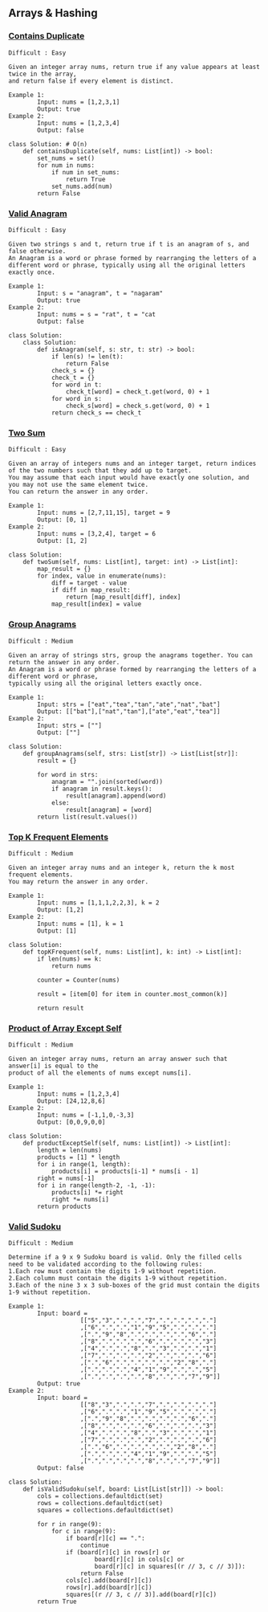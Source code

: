## Arrays & Hashing


### [Contains Duplicate](https://leetcode.com/problems/contains-duplicate/description/)
    Difficult : Easy

    Given an integer array nums, return true if any value appears at least twice in the array, 
    and return false if every element is distinct.

    Example 1: 
            Input: nums = [1,2,3,1]
            Output: true
    Example 2: 
            Input: nums = [1,2,3,4]
            Output: false
    
    class Solution: # O(n)
        def containsDuplicate(self, nums: List[int]) -> bool:
            set_nums = set()
            for num in nums:
                if num in set_nums:
                    return True
                set_nums.add(num)
            return False

### [Valid Anagram](https://leetcode.com/problems/valid-anagram/description/)
    Difficult : Easy

    Given two strings s and t, return true if t is an anagram of s, and false otherwise.
    An Anagram is a word or phrase formed by rearranging the letters of a different word or phrase, typically using all the original letters exactly once.

    Example 1: 
            Input: s = "anagram", t = "nagaram"
            Output: true
    Example 2: 
            Input: nums = s = "rat", t = "cat
            Output: false
    
    class Solution:
        class Solution:
            def isAnagram(self, s: str, t: str) -> bool:
                if len(s) != len(t):
                    return False
                check_s = {}
                check_t = {}
                for word in t:
                    check_t[word] = check_t.get(word, 0) + 1
                for word in s:
                    check_s[word] = check_s.get(word, 0) + 1
                return check_s == check_t


### [Two Sum](https://leetcode.com/problems/two-sum/description/)
    Difficult : Easy

    Given an array of integers nums and an integer target, return indices of the two numbers such that they add up to target.
    You may assume that each input would have exactly one solution, and you may not use the same element twice.
    You can return the answer in any order.

    Example 1: 
            Input: nums = [2,7,11,15], target = 9
            Output: [0, 1]
    Example 2: 
            Input: nums = [3,2,4], target = 6
            Output: [1, 2]
    
    class Solution:
        def twoSum(self, nums: List[int], target: int) -> List[int]:
            map_result = {}
            for index, value in enumerate(nums):
                diff = target - value
                if diff in map_result:
                    return [map_result[diff], index]
                map_result[index] = value


### [Group Anagrams](https://leetcode.com/problems/group-anagrams/description/)
    Difficult : Medium

    Given an array of strings strs, group the anagrams together. You can return the answer in any order.
    An Anagram is a word or phrase formed by rearranging the letters of a different word or phrase,
    typically using all the original letters exactly once.

    Example 1: 
            Input: strs = ["eat","tea","tan","ate","nat","bat"]
            Output: [["bat"],["nat","tan"],["ate","eat","tea"]]
    Example 2: 
            Input: strs = [""]
            Output: [""]
    
    class Solution:
        def groupAnagrams(self, strs: List[str]) -> List[List[str]]:
            result = {}
            
            for word in strs:
                anagram = "".join(sorted(word))
                if anagram in result.keys():
                    result[anagram].append(word)
                else:
                    result[anagram] = [word]
            return list(result.values())


### [Top K Frequent Elements](https://leetcode.com/problems/top-k-frequent-elements/description/)
    Difficult : Medium

    Given an integer array nums and an integer k, return the k most frequent elements. 
    You may return the answer in any order.

    Example 1: 
            Input: nums = [1,1,1,2,2,3], k = 2
            Output: [1,2]
    Example 2: 
            Input: nums = [1], k = 1
            Output: [1]
    
    class Solution:
        def topKFrequent(self, nums: List[int], k: int) -> List[int]:
            if len(nums) == k:
                return nums
    
            counter = Counter(nums)
    
            result = [item[0] for item in counter.most_common(k)]
    
            return result


### [Product of Array Except Self](https://leetcode.com/problems/product-of-array-except-self/description/)
    Difficult : Medium

    Given an integer array nums, return an array answer such that answer[i] is equal to the 
    product of all the elements of nums except nums[i].

    Example 1: 
            Input: nums = [1,2,3,4]
            Output: [24,12,8,6]
    Example 2: 
            Input: nums = [-1,1,0,-3,3]
            Output: [0,0,9,0,0]
    
    class Solution:
        def productExceptSelf(self, nums: List[int]) -> List[int]:
            length = len(nums)
            products = [1] * length
            for i in range(1, length):
                products[i] = products[i-1] * nums[i - 1]
            right = nums[-1]
            for i in range(length-2, -1, -1):
                products[i] *= right
                right *= nums[i] 
            return products



### [Valid Sudoku](https://leetcode.com/problems/valid-sudoku/description/)
    Difficult : Medium

    Determine if a 9 x 9 Sudoku board is valid. Only the filled cells 
    need to be validated according to the following rules:
    1.Each row must contain the digits 1-9 without repetition.
    2.Each column must contain the digits 1-9 without repetition.
    3.Each of the nine 3 x 3 sub-boxes of the grid must contain the digits 1-9 without repetition.

    Example 1: 
            Input: board = 
                        [["5","3",".",".","7",".",".",".","."]
                        ,["6",".",".","1","9","5",".",".","."]
                        ,[".","9","8",".",".",".",".","6","."]
                        ,["8",".",".",".","6",".",".",".","3"]
                        ,["4",".",".","8",".","3",".",".","1"]
                        ,["7",".",".",".","2",".",".",".","6"]
                        ,[".","6",".",".",".",".","2","8","."]
                        ,[".",".",".","4","1","9",".",".","5"]
                        ,[".",".",".",".","8",".",".","7","9"]]
            Output: true
    Example 2: 
            Input: board = 
                        [["8","3",".",".","7",".",".",".","."]
                        ,["6",".",".","1","9","5",".",".","."]
                        ,[".","9","8",".",".",".",".","6","."]
                        ,["8",".",".",".","6",".",".",".","3"]
                        ,["4",".",".","8",".","3",".",".","1"]
                        ,["7",".",".",".","2",".",".",".","6"]
                        ,[".","6",".",".",".",".","2","8","."]
                        ,[".",".",".","4","1","9",".",".","5"]
                        ,[".",".",".",".","8",".",".","7","9"]]
            Output: false
    
    class Solution:
        def isValidSudoku(self, board: List[List[str]]) -> bool:
            cols = collections.defaultdict(set)
            rows = collections.defaultdict(set)
            squares = collections.defaultdict(set)
    
            for r in range(9):
                for c in range(9):
                    if board[r][c] == ".":
                        continue
                    if (board[r][c] in rows[r] or
                            board[r][c] in cols[c] or
                            board[r][c] in squares[(r // 3, c // 3)]):
                        return False
                    cols[c].add(board[r][c])
                    rows[r].add(board[r][c])
                    squares[(r // 3, c // 3)].add(board[r][c])
            return True
